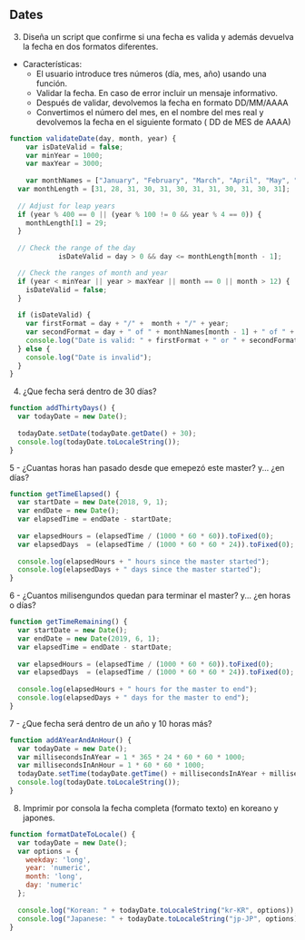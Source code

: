 ## Dates

3. Diseña un script que confirme si una fecha es valida y además devuelva la fecha en dos formatos diferentes.
- Características:
    - El usuario introduce tres números (día, mes, año) usando una función.
    - Validar la fecha. En caso de error incluir un mensaje informativo.
    - Después de validar, devolvemos la fecha en formato DD/MM/AAAA
    - Convertimos el número del mes, en el nombre del mes real y devolvemos la fecha en el siguiente formato ( DD de MES de AAAA)

```javascript
function validateDate(day, month, year) {
	var isDateValid = false;
	var minYear = 1000;
	var maxYear = 3000;
	
	var monthNames = ["January", "February", "March", "April", "May", "June", "July", "August", "September", "October", "November", "December"];
  var monthLength = [31, 28, 31, 30, 31, 30, 31, 31, 30, 31, 30, 31];
  
  // Adjust for leap years
  if (year % 400 == 0 || (year % 100 != 0 && year % 4 == 0)) {
    monthLength[1] = 29;
  }
  
  // Check the range of the day
			isDateValid = day > 0 && day <= monthLength[month - 1];

  // Check the ranges of month and year
  if (year < minYear || year > maxYear || month == 0 || month > 12) {
    isDateValid = false;
  }
  
  if (isDateValid) {
    var firstFormat = day + "/" +  month + "/" + year;
    var secondFormat = day + " of " + monthNames[month - 1] + " of " + year;
    console.log("Date is valid: " + firstFormat + " or " + secondFormat);
  } else {
    console.log("Date is invalid");
  }
}
```

4.  ¿Que fecha será dentro de 30 días?
```javascript
function addThirtyDays() {
  var todayDate = new Date();
  
  todayDate.setDate(todayDate.getDate() + 30);
  console.log(todayDate.toLocaleString());
}
```
5 - ¿Cuantas horas han pasado desde que emepezó este master? y... ¿en días?
```javascript
function getTimeElapsed() {
  var startDate = new Date(2018, 9, 1);
  var endDate = new Date();
  var elapsedTime = endDate - startDate;
  
  var elapsedHours = (elapsedTime / (1000 * 60 * 60)).toFixed(0);
  var elapsedDays  = (elapsedTime / (1000 * 60 * 60 * 24)).toFixed(0); 
  
  console.log(elapsedHours + " hours since the master started");
  console.log(elapsedDays + " days since the master started");
}
```
6 - ¿Cuantos milisengundos quedan para terminar el master? y... ¿en horas o días?
```javascript
function getTimeRemaining() {
  var startDate = new Date();
  var endDate = new Date(2019, 6, 1);
  var elapsedTime = endDate - startDate;
  
  var elapsedHours = (elapsedTime / (1000 * 60 * 60)).toFixed(0);
  var elapsedDays  = (elapsedTime / (1000 * 60 * 60 * 24)).toFixed(0); 
  
  console.log(elapsedHours + " hours for the master to end");
  console.log(elapsedDays + " days for the master to end");
}
```
7 - ¿Que fecha será dentro de un año y 10 horas más?
```javascript
function addAYearAndAnHour() {
  var todayDate = new Date();
  var millisecondsInAYear = 1 * 365 * 24 * 60 * 60 * 1000;
  var millisecondsInAnHour = 1 * 60 * 60 * 1000;
  todayDate.setTime(todayDate.getTime() + millisecondsInAYear + millisecondsInAnHour);
  console.log(todayDate.toLocaleString());
}
```

8. Imprimir por consola la fecha completa (formato texto) en koreano y japones.
```javascript
function formatDateToLocale() {
  var todayDate = new Date();
  var options = { 
    weekday: 'long',
    year: 'numeric', 
    month: 'long', 
    day: 'numeric'
  };
  
  console.log("Korean: " + todayDate.toLocaleString("kr-KR", options));
  console.log("Japanese: " + todayDate.toLocaleString("jp-JP", options));
}
```
